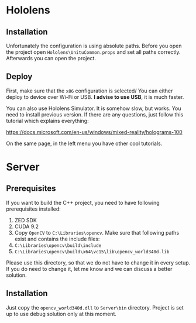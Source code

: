 # Hololens

## Installation

Unfortunately the configuration is using absolute paths. Before you open the project open `Hololens\UnituCommon.props` and set all paths correctly. Afterwards you can open the project.

## Deploy

First, make sure that the `x86` configuration is selected/
You can either deploy to device over Wi-Fi or USB. **I advise to use USB**, it is much faster.

You can also use Hololens Simulator. It is somehow slow, but works. You need to install previous version. If there are any questions, just follow this tutorial which explains everything:

https://docs.microsoft.com/en-us/windows/mixed-reality/holograms-100

On the same page, in the left menu you have other cool tutorials.

# Server

## Prerequisites

If you want to build the C++ project, you need to have following prerequisites installed:

1. ZED SDK
2. CUDA 9.2
3. Copy `OpenCV` to `C:\Libraries\opencv`. Make sure that following paths exist and contains the include files:
  1. `C:\Libraries\opencv\build\include`
  2. `C:\Libraries\opencv\build\x64\vc15\lib\opencv_world340d.lib`

  Please use this directory, so that we do not have to change it in every setup. If you do need to change it, let me know and we can discuss a better solution.
  
## Installation

Just copy the `opencv_world340d.dll` to `Server\bin` directory. Project is set up to use debug solution only at this moment.
